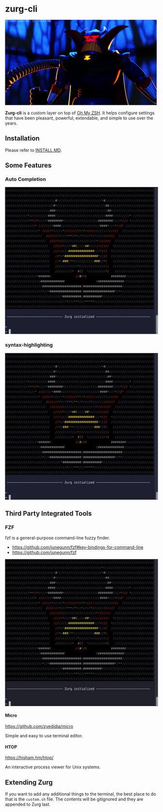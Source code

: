 # zurg-cli

![](/images/zurg.gif)

**Zurg-cli** is a custom layer on top of [Oh My ZSH](https://ohmyz.sh). It helps configure settings that have been pleasant, powerful, extendable, and simple to use over the years.

## Installation

Please refer to [INSTALL.MD](https://github.com/Teyler7/zurg-cli/blob/main/INSTALL.md).
## Some Features

### Auto Completion

![](/images/auto-complete.gif)


### syntax-highlighting

![](/images/syntax-highlighting.gif)

## Third Party Integrated Tools

### FZF

fzf is a general-purpose command-line fuzzy finder.

- https://github.com/junegunn/fzf#key-bindings-for-command-line
- https://github.com/junegunn/fzf

![](/images/fuzzy.gif)
#### Micro

https://github.com/zyedidia/micro

Simple and easy to use terminal editor.

#### HTOP

https://hisham.hm/htop/

An interactive process viewer for Unix systems.

## Extending Zurg

If you want to add any additional things to the terminal, the best place to do that is the `custom.sh` file. The contents will be gitignored and they are appended to Zurg last.